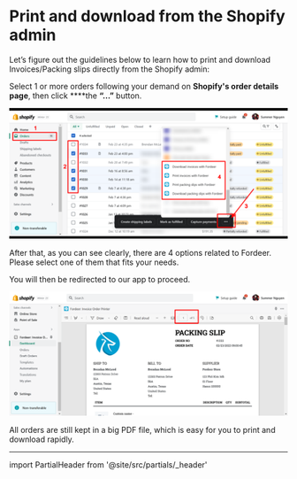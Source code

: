 # Print and download from the Shopify admin


Let’s figure out the guidelines below to learn how to print and download Invoices/Packing slips directly from the Shopify admin:

Select 1 or more orders following your demand on **Shopify's order details page**, then click ****the **“…”** button. 

![Fordeer-Store-·-Orders-·-Shopify (2).png (1894×854).png](Print%20and%20download%20from%20the%20Shopify%20admin%2007fa5a452e624161b1b2ea93fea83fce/Fordeer-Store--Orders--Shopify_(2).png_(1894854).png)

After that, as you can see clearly, there are 4 options related to Fordeer. Please select one of them that fits your needs. 

You will then be redirected to our app to proceed.

![Fordeer-Store-·-Fordeer-Invoice-Order-Printer-·-Shopify (2).png](Print%20and%20download%20from%20the%20Shopify%20admin%2007fa5a452e624161b1b2ea93fea83fce/Fordeer-Store--Fordeer-Invoice-Order-Printer--Shopify_(2).png)

All orders are still kept in a big PDF file, which is easy for you to print and download rapidly. 

---

import PartialHeader from '@site/src/partials/_header'

<PartialHeader/>
